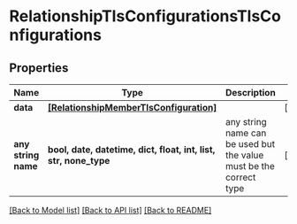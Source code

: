 # RelationshipTlsConfigurationsTlsConfigurations


## Properties
Name | Type | Description | Notes
------------ | ------------- | ------------- | -------------
**data** | [**[RelationshipMemberTlsConfiguration]**](RelationshipMemberTlsConfiguration.md) |  | [optional] 
**any string name** | **bool, date, datetime, dict, float, int, list, str, none_type** | any string name can be used but the value must be the correct type | [optional]

[[Back to Model list]](../README.md#documentation-for-models) [[Back to API list]](../README.md#documentation-for-api-endpoints) [[Back to README]](../README.md)


